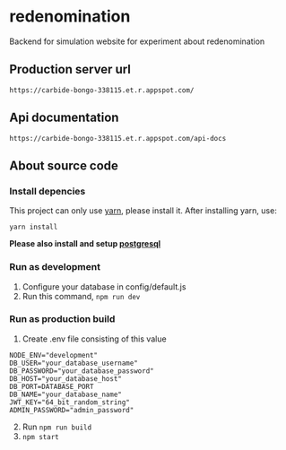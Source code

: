# redenomination
Backend for simulation website for experiment about redenomination 

## Production server url
`https://carbide-bongo-338115.et.r.appspot.com/`

## Api documentation
`https://carbide-bongo-338115.et.r.appspot.com/api-docs`

## About source code
### Install depencies
This project can only use [yarn](https://classic.yarnpkg.com/lang/en/docs/install/#debian-stable), please install it. After installing yarn, use:

```yarn install```

**Please also install and setup [postgresql](https://www.postgresql.org/download/)**
### Run as development
1. Configure your database in config/default.js
2. Run this command, `npm run dev`

### Run as production build
1. Create .env file consisting of this value
```
NODE_ENV="development"
DB_USER="your_database_username"
DB_PASSWORD="your_database_password"
DB_HOST="your_database_host"
DB_PORT=DATABASE_PORT
DB_NAME="your_database_name"
JWT_KEY="64_bit_random_string"
ADMIN_PASSWORD="admin_password"
```
2. Run `npm run build`
3. `npm start`
